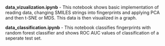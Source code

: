 **data_vizualization.ipynb** - This notebook shows basic implementation of reading data, changing SMILES strings into fingerprints and applying PCA and then t-SNE or MDS. This data is then visualized in a graph.

**data_classification.ipynb** - This notebook classifies fingerprints with random forest classifier and shows ROC AUC values of classification of a seperate test set.

